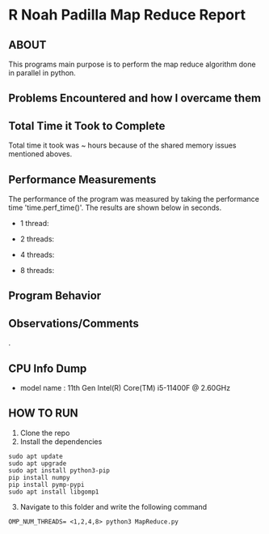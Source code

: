 # R Noah Padilla Map Reduce Report
## ABOUT
This programs main purpose is to perform the map reduce algorithm done in parallel in python.

## Problems Encountered and how I overcame them

    
## Total Time it Took to Complete
Total time it took was ~ hours because of the shared memory issues mentioned aboves.

## Performance Measurements
The performance of the program was measured by taking the performance time 'time.perf_time()'. The results are shown below in seconds. 


* 1 thread: 



* 2 threads: 



* 4 threads: 


* 8 threads:



## Program Behavior

## Observations/Comments
.

## CPU Info Dump
* model name	: 11th Gen Intel(R) Core(TM) i5-11400F @ 2.60GHz

## HOW TO RUN
1. Clone the repo
2. Install the dependencies 
```
sudo apt update
sudo apt upgrade
sudo apt install python3-pip
pip install numpy
pip install pymp-pypi
sudo apt install libgomp1
```
3. Navigate to this folder and write the following command
```
OMP_NUM_THREADS= <1,2,4,8> python3 MapReduce.py
```
